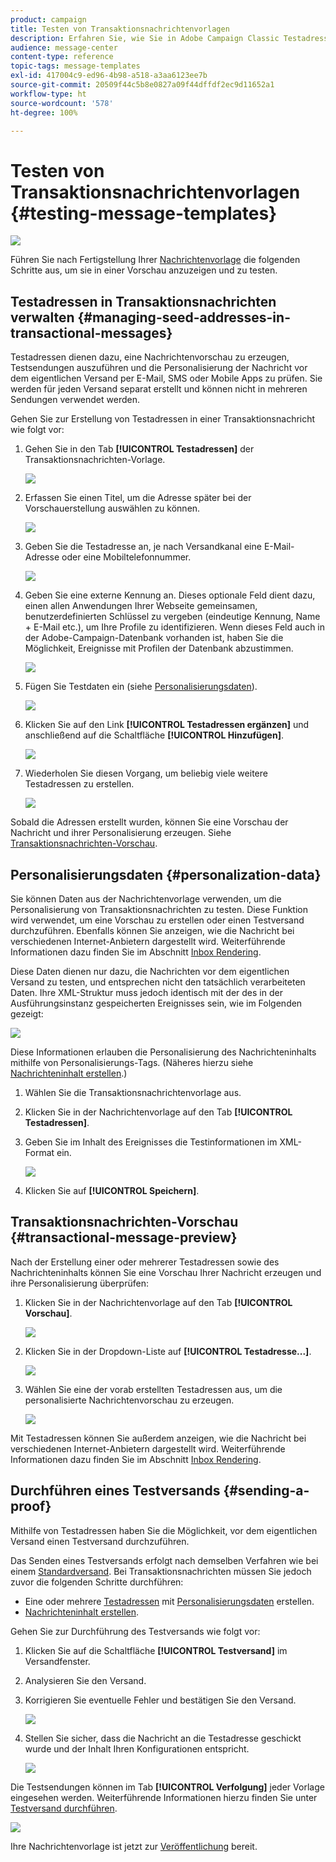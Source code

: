 ```yaml
---
product: campaign
title: Testen von Transaktionsnachrichtenvorlagen
description: Erfahren Sie, wie Sie in Adobe Campaign Classic Testadressen in Transaktionsnachrichten zur Anzeige in einer Vorschau und zum Testen verwalten.
audience: message-center
content-type: reference
topic-tags: message-templates
exl-id: 417004c9-ed96-4b98-a518-a3aa6123ee7b
source-git-commit: 20509f44c5b8e0827a09f44dffdf2ec9d11652a1
workflow-type: ht
source-wordcount: '578'
ht-degree: 100%

---
```


# Testen von Transaktionsnachrichtenvorlagen {#testing-message-templates}

![](../../assets/v7-only.svg)

Führen Sie nach Fertigstellung Ihrer [Nachrichtenvorlage](../../message-center/using/creating-the-message-template.md) die folgenden Schritte aus, um sie in einer Vorschau anzuzeigen und zu testen.

## Testadressen in Transaktionsnachrichten verwalten {#managing-seed-addresses-in-transactional-messages}

Testadressen dienen dazu, eine Nachrichtenvorschau zu erzeugen, Testsendungen auszuführen und die Personalisierung der Nachricht vor dem eigentlichen Versand per E-Mail, SMS oder Mobile Apps zu prüfen. Sie werden für jeden Versand separat erstellt und können nicht in mehreren Sendungen verwendet werden.

Gehen Sie zur Erstellung von Testadressen in einer Transaktionsnachricht wie folgt vor:

1. Gehen Sie in den Tab **[!UICONTROL Testadressen]** der Transaktionsnachrichten-Vorlage.

   ![](assets/messagecenter_create_seedaddr_001.png)

1. Erfassen Sie einen Titel, um die Adresse später bei der Vorschauerstellung auswählen zu können.

   ![](assets/messagecenter_create_seedaddr_002.png)

1. Geben Sie die Testadresse an, je nach Versandkanal eine E-Mail-Adresse oder eine Mobiltelefonnummer.

   ![](assets/messagecenter_create_seedaddr_003.png)

1. Geben Sie eine externe Kennung an. Dieses optionale Feld dient dazu, einen allen Anwendungen Ihrer Webseite gemeinsamen, benutzerdefinierten Schlüssel zu vergeben (eindeutige Kennung, Name + E-Mail etc.), um Ihre Profile zu identifizieren. Wenn dieses Feld auch in der Adobe-Campaign-Datenbank vorhanden ist, haben Sie die Möglichkeit, Ereignisse mit Profilen der Datenbank abzustimmen.

   ![](assets/messagecenter_create_seedaddr_003bis.png)

1. Fügen Sie Testdaten ein (siehe [Personalisierungsdaten](#personalization-data)).

   ![](assets/messagecenter_create_custo_001.png)

   <!--## Creating several seed addresses {#creating-several-seed-addresses}-->
1. Klicken Sie auf den Link **[!UICONTROL Testadressen ergänzen]** und anschließend auf die Schaltfläche **[!UICONTROL Hinzufügen]**.

   ![](assets/messagecenter_create_seedaddr_004.png)

   <!--1. Follow the configuration steps for a seed address detailed in the [Creating a seed address](#creating-a-seed-address) section.-->
1. Wiederholen Sie diesen Vorgang, um beliebig viele weitere Testadressen zu erstellen.

   ![](assets/messagecenter_create_seedaddr_008.png)

Sobald die Adressen erstellt wurden, können Sie eine Vorschau der Nachricht und ihrer Personalisierung erzeugen. Siehe [Transaktionsnachrichten-Vorschau](#transactional-message-preview).

## Personalisierungsdaten {#personalization-data}

Sie können Daten aus der Nachrichtenvorlage verwenden, um die Personalisierung von Transaktionsnachrichten zu testen. Diese Funktion wird verwendet, um eine Vorschau zu erstellen oder einen Testversand durchzuführen. Ebenfalls können Sie anzeigen, wie die Nachricht bei verschiedenen Internet-Anbietern dargestellt wird. Weiterführende Informationen dazu finden Sie im Abschnitt [Inbox Rendering](../../delivery/using/inbox-rendering.md).

Diese Daten dienen nur dazu, die Nachrichten vor dem eigentlichen Versand zu testen, und entsprechen nicht den tatsächlich verarbeiteten Daten. Ihre XML-Struktur muss jedoch identisch mit der des in der Ausführungsinstanz gespeicherten Ereignisses sein, wie im Folgenden gezeigt:

![](assets/messagecenter_create_custo_006.png)

Diese Informationen erlauben die Personalisierung des Nachrichteninhalts mithilfe von Personalisierungs-Tags. (Näheres hierzu siehe [Nachrichteninhalt erstellen](../../message-center/using/creating-the-message-template.md#creating-message-content).)

1. Wählen Sie die Transaktionsnachrichtenvorlage aus.

1. Klicken Sie in der Nachrichtenvorlage auf den Tab **[!UICONTROL Testadressen]**.

1. Geben Sie im Inhalt des Ereignisses die Testinformationen im XML-Format ein.

   ![](assets/messagecenter_create_custo_001.png)

1. Klicken Sie auf **[!UICONTROL Speichern]**.

## Transaktionsnachrichten-Vorschau {#transactional-message-preview}

Nach der Erstellung einer oder mehrerer Testadressen sowie des Nachrichteninhalts können Sie eine Vorschau Ihrer Nachricht erzeugen und ihre Personalisierung überprüfen:

1. Klicken Sie in der Nachrichtenvorlage auf den Tab **[!UICONTROL Vorschau]**.

   ![](assets/messagecenter_preview_001.png)

1. Klicken Sie in der Dropdown-Liste auf **[!UICONTROL Testadresse...]**.

   ![](assets/messagecenter_preview_002.png)

1. Wählen Sie eine der vorab erstellten Testadressen aus, um die personalisierte Nachrichtenvorschau zu erzeugen.

   ![](assets/messagecenter_create_seedaddr_009.png)

Mit Testadressen können Sie außerdem anzeigen, wie die Nachricht bei verschiedenen Internet-Anbietern dargestellt wird. Weiterführende Informationen dazu finden Sie im Abschnitt [Inbox Rendering](../../delivery/using/inbox-rendering.md).

## Durchführen eines Testversands {#sending-a-proof}

Mithilfe von Testadressen haben Sie die Möglichkeit, vor dem eigentlichen Versand einen Testversand durchzuführen.

Das Senden eines Testversands erfolgt nach demselben Verfahren wie bei einem [Standardversand](../../delivery/using/steps-validating-the-delivery.md#sending-a-proof). Bei Transaktionsnachrichten müssen Sie jedoch zuvor die folgenden Schritte durchführen:

* Eine oder mehrere [Testadressen](#managing-seed-addresses-in-transactional-messages) mit [Personalisierungsdaten](#personalization-data) erstellen.
* [Nachrichteninhalt erstellen](../../message-center/using/creating-the-message-template.md#creating-message-content).

Gehen Sie zur Durchführung des Testversands wie folgt vor:

1. Klicken Sie auf die Schaltfläche **[!UICONTROL Testversand]** im Versandfenster.
1. Analysieren Sie den Versand.
1. Korrigieren Sie eventuelle Fehler und bestätigen Sie den Versand.

   ![](assets/messagecenter_send_proof_001.png)

1. Stellen Sie sicher, dass die Nachricht an die Testadresse geschickt wurde und der Inhalt Ihren Konfigurationen entspricht.

   ![](assets/messagecenter_send_proof_002.png)

Die Testsendungen können im Tab **[!UICONTROL Verfolgung]** jeder Vorlage eingesehen werden. Weiterführende Informationen hierzu finden Sie unter [Testversand durchführen](../../delivery/using/steps-validating-the-delivery.md#sending-a-proof).

![](assets/messagecenter_send_proof_003.png)

Ihre Nachrichtenvorlage ist jetzt zur [Veröffentlichung](../../message-center/using/publishing-message-templates.md) bereit.